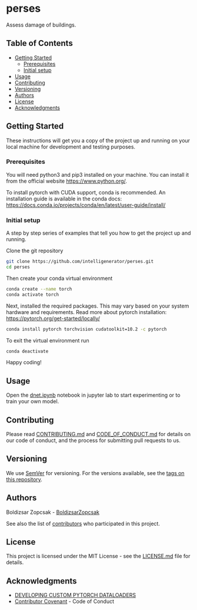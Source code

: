 # perses

Assess damage of buildings.

## Table of Contents

-   [Getting Started](#getting-started)
    -   [Prerequisites](#prerequisites)
    -   [Initial setup](#initial-setup)
-   [Usage](#usage)
-   [Contributing](#contributing)
-   [Versioning](#versioning)
-   [Authors](#authors)
-   [License](#license)
-   [Acknowledgments](#acknowledgments)

## Getting Started

These instructions will get you a copy of the project up and running on your
local machine for development and testing purposes.

### Prerequisites

You will need python3 and pip3 installed on your machine. You can install it
from the official website https://www.python.org/.

To install pytorch with CUDA support, conda is recommended. An installation
guide is available in the conda docs:
https://docs.conda.io/projects/conda/en/latest/user-guide/install/

### Initial setup

A step by step series of examples that tell you how to get the project up and
running.

Clone the git repository

```bash
git clone https://github.com/intelligenerator/perses.git
cd perses
```

Then create your conda virtual environment

```bash
conda create --name torch
conda activate torch
```

Next, installed the required packages. This may vary based on your system
hardware and requirements. Read more about pytorch installation:
https://pytorch.org/get-started/locally/

```bash
conda install pytorch torchvision cudatoolkit=10.2 -c pytorch
```

To exit the virtual environment run

```bash
conda deactivate
```

Happy coding!

## Usage

Open the [dnet.ipynb](dnet.ipynb) notebook in jupyter lab to start experimenting
or to train your own model.

## Contributing

Please read [CONTRIBUTING.md](CONTRIBUTING.md) and
[CODE_OF_CONDUCT.md](CODE_OF_CONDUCT.md) for details on our code of conduct, and
the process for submitting pull requests to us.

## Versioning

We use [SemVer](http://semver.org/) for versioning. For the versions available,
see the [tags on this repository](https://github.com/intelligenerator/unet_dataset/tags).

## Authors

Boldizsar Zopcsak - [BoldizsarZopcsak](https://github.com/BoldizsarZopcsak)

See also the list of
[contributors](https://github.com/intelligenerator/unet_dataset/contributors)
who participated in this project.

## License

This project is licensed under the MIT License - see the
[LICENSE.md](LICENSE.md) file for details.

## Acknowledgments

-   [DEVELOPING CUSTOM PYTORCH DATALOADERS](https://pytorch.org/tutorials/recipes/recipes/custom_dataset_transforms_loader.html)
-   [Contributor Covenant](https://www.contributor-covenant.org/) - Code of Conduct
